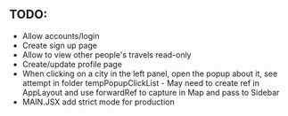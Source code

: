 ## TODO:

- Allow accounts/login
- Create sign up page
- Allow to view other people's travels read-only
- Create/update profile page
- When clicking on a city in the left panel, open the popup about it, see attempt in folder tempPopupClickList - May need to create ref in AppLayout and use forwardRef to capture in Map and pass to Sidebar
- MAIN.JSX add strict mode for production
